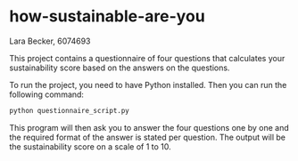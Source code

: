 # how-sustainable-are-you
Lara Becker, 6074693

This project contains a questionnaire of four questions that calculates your sustainability score based on the answers on the questions.

To run the project, you need to have Python installed. Then you can run the following command:

```bash
python questionnaire_script.py
```
This program will then ask you to answer the four questions one by one and the required format of the answer is stated per question. 
The output will be the sustainability score on a scale of 1 to 10.
